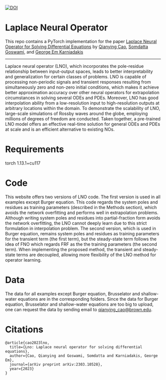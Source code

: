 [![DOI](https://zenodo.org/badge/626164781.svg)](https://zenodo.org/doi/10.5281/zenodo.11002001)

# Laplace Neural Operator

This repo contains a PyTorch implementation for the paper [Laplace Neural Operator for Solving Differential Equations](https://arxiv.org/abs/2303.10528)
by [Qianying Cao](https://scholar.google.com/citations?user=OrdbclEAAAAJ&hl=en&oi=sra), [Somdatta Goswami](https://scholar.google.com/citations?user=GaKrpSkAAAAJ&hl=en&oi=sra), and [George Em Karniadakis](https://scholar.google.com/citations?user=yZ0-ywkAAAAJ&hl=en&oi=sra)

---

Laplace neural operator (LNO), which incorporates the pole-residue relationship between input-output spaces, leads to better interpretability and generalization for certain classes of problems. LNO is capable of processing non-periodic signals and transient responses resulting from simultaneously zero and non-zero initial conditions, which makes it achieve better approximation accuracy over other neural operators for extrapolation circumstances in solving several ODEs and PDEs. Moreover, LNO has good interpolation ability from a low-resolution input to high-resolution outputs at arbitrary locations within the domain. To demonstrate the scalability of LNO, large-scale simulations of Rossby waves around the globe, employing millions of degrees of freedom are conducted. Taken together, a pre-trained LNO model offers an effective real-time solution for general ODEs and PDEs at scale and is an efficient alternative to existing NOs.

# Requirements
torch                1.13.1+cu117


# Code
This website offers two versions of LNO code. The first version is used in all examples except Burger equation. This code regards the system poles and residues as training parameters (described in the Methods section), which avoids the network overfitting and performs well in extrapolation problems.  Although writing system poles and residues into partial-fraction form avoids the network overfitting, the LNO cannot deeply learn due to this strict formulation in interpolation problem. The second version, which is used in Burger equation, remains system poles and residues as training parameters for the transient term (the first term), but the steady-state term follows the idea of FNO which regards FRF as the the training parameters (the second term). When implementing the proposed method, the transient and steady-state terms are decoupled, allowing more flexibility of the LNO method for operator learning.

# Data
The data for all examples except Burger equation, Brusselator and shallow-water equations are in the corresponding folders. Since the data for Burger equation, Brusselator and shallow-water equations are too big to upload, one can request the data by sending email to qianying_cao@brown.edu.


# Citations
```
@article{cao2023lno,
  title={Lno: Laplace neural operator for solving differential equations},
  author={Cao, Qianying and Goswami, Somdatta and Karniadakis, George Em},
  journal={arXiv preprint arXiv:2303.10528},
  year={2023}
}
```
